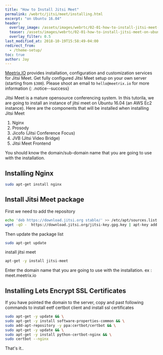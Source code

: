 ```yaml
---
title: "How to Install Jitsi Meet"
permalink: /webrtc/jitsi/meet/installing.html
excerpt: "on Ubuntu 16.04"
header:
  overlay_image: /assets/images/webrtc/02-01-how-to-install-jitsi-meet-on-ubuntu-16.04/02-01-how-to-intall-jitsi-meet-on-ubuntu-16.04.jpg
  teaser: /assets/images/webrtc/02-01-how-to-install-jitsi-meet-on-ubuntu-16.04/02-01-how-to-intall-jitsi-meet-on-ubuntu-16.04.jpg
  overlay_filter: 0.5
last_modified_at: 2018-10-19T15:58:49-04:00
redirect_from:
  - /theme-setup/
toc: true
author: Jay
---
```

[Meetrix.IO](https://meetrix.io) provides installation, configuration and customization services for Jitsi Meet.
Get fully configured Jitsi Meet setup on your own server (starting from `$300`).
Please shoot an email to `hello@meetrix.io` for more information
{: .notice--success}

Jitsi Meet is a mature opensource conferencing system. In this tutorila, we are going to install an instance of jitsi meet on Ubuntu 16.04 (an AWS Ec2 instance).
Here are the components that will be installed when installing Jitsi Meet

1. Nginx
2. Prosody
3. Jicofo (Jitsi Conference Focus)
4. JVB (Jitsi Video Bridge)
5. Jitsi Meet Frontend

You should know the domain/sub-domain name that you are going to use with the installation.

## Installing Nginx

```bash
sudo apt-get install nginx
```

## Install Jitsi Meet package

First we need to add the repository

```bash
echo 'deb https://download.jitsi.org stable/' >> /etc/apt/sources.list.d/jitsi-stable.list
wget -qO -  https://download.jitsi.org/jitsi-key.gpg.key | apt-key add -
```

Then update the package list

```bash
sudo apt-get update
```

install jitsi meet

```bash
apt-get -y install jitsi-meet
```

Enter the domain name that you are going to use with the installation.
ex : meet.meetrix.io

## Installing Lets Encrypt SSL Certificates

If you have pointed the domain to the server, copy and past following commands to install eetf certbot client and install ssl certificates

```bash
sudo apt-get -y update && \
sudo apt-get -y install software-properties-common && \
sudo add-apt-repository -y ppa:certbot/certbot && \
sudo apt-get -y update && \
sudo apt-get -y install python-certbot-nginx && \
sudo certbot --nginx
```

That's it..
